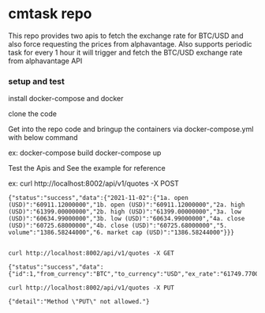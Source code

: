 # cmtask repo
This repo provides two apis to fetch the exchange rate for BTC/USD and also force requesting the prices from alphavantage.
Also supports periodic task for every 1 hour it will trigger and fetch the BTC/USD exchange rate from alphavantage API

### setup and test

install docker-compose and docker

clone the code

Get into the repo code and bringup the containers via docker-compose.yml with below command

ex: docker-compose build
    docker-compose up

Test the Apis and See the example for reference

ex: curl http://localhost:8002/api/v1/quotes -X POST
    
    {"status":"success","data":{"2021-11-02":{"1a. open (USD)":"60911.12000000","1b. open (USD)":"60911.12000000","2a. high (USD)":"61399.00000000","2b. high (USD)":"61399.00000000","3a. low (USD)":"60634.99000000","3b. low (USD)":"60634.99000000","4a. close (USD)":"60725.68000000","4b. close (USD)":"60725.68000000","5. volume":"1386.58244000","6. market cap (USD)":"1386.58244000"}}}


    curl http://localhost:8002/api/v1/quotes -X GET

    {"status":"success","data":{"id":1,"from_currency":"BTC","to_currency":"USD","ex_rate":"61749.77000000"}}

    curl http://localhost:8002/api/v1/quotes -X PUT

    {"detail":"Method \"PUT\" not allowed."}



